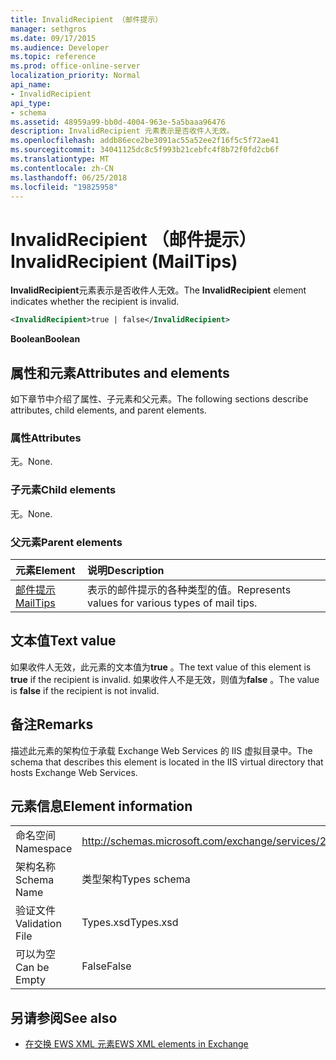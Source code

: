 ```yaml
---
title: InvalidRecipient （邮件提示）
manager: sethgros
ms.date: 09/17/2015
ms.audience: Developer
ms.topic: reference
ms.prod: office-online-server
localization_priority: Normal
api_name:
- InvalidRecipient
api_type:
- schema
ms.assetid: 48959a99-bb0d-4004-963e-5a5baaa96476
description: InvalidRecipient 元素表示是否收件人无效。
ms.openlocfilehash: addb86ece2be3091ac55a52ee2f16f5c5f72ae41
ms.sourcegitcommit: 34041125dc8c5f993b21cebfc4f8b72f0fd2cb6f
ms.translationtype: MT
ms.contentlocale: zh-CN
ms.lasthandoff: 06/25/2018
ms.locfileid: "19825958"
---
```

# <a name="invalidrecipient-mailtips"></a><span data-ttu-id="bf202-103">InvalidRecipient （邮件提示）</span><span class="sxs-lookup"><span data-stu-id="bf202-103">InvalidRecipient (MailTips)</span></span>

<span data-ttu-id="bf202-104">**InvalidRecipient**元素表示是否收件人无效。</span><span class="sxs-lookup"><span data-stu-id="bf202-104">The **InvalidRecipient** element indicates whether the recipient is invalid.</span></span> 
  
```XML
<InvalidRecipient>true | false</InvalidRecipient>
```

 <span data-ttu-id="bf202-105">**Boolean**</span><span class="sxs-lookup"><span data-stu-id="bf202-105">**Boolean**</span></span>
## <a name="attributes-and-elements"></a><span data-ttu-id="bf202-106">属性和元素</span><span class="sxs-lookup"><span data-stu-id="bf202-106">Attributes and elements</span></span>

<span data-ttu-id="bf202-107">如下章节中介绍了属性、子元素和父元素。</span><span class="sxs-lookup"><span data-stu-id="bf202-107">The following sections describe attributes, child elements, and parent elements.</span></span>
  
### <a name="attributes"></a><span data-ttu-id="bf202-108">属性</span><span class="sxs-lookup"><span data-stu-id="bf202-108">Attributes</span></span>

<span data-ttu-id="bf202-109">无。</span><span class="sxs-lookup"><span data-stu-id="bf202-109">None.</span></span>
  
### <a name="child-elements"></a><span data-ttu-id="bf202-110">子元素</span><span class="sxs-lookup"><span data-stu-id="bf202-110">Child elements</span></span>

<span data-ttu-id="bf202-111">无。</span><span class="sxs-lookup"><span data-stu-id="bf202-111">None.</span></span>
  
### <a name="parent-elements"></a><span data-ttu-id="bf202-112">父元素</span><span class="sxs-lookup"><span data-stu-id="bf202-112">Parent elements</span></span>

|<span data-ttu-id="bf202-113">**元素**</span><span class="sxs-lookup"><span data-stu-id="bf202-113">**Element**</span></span>|<span data-ttu-id="bf202-114">**说明**</span><span class="sxs-lookup"><span data-stu-id="bf202-114">**Description**</span></span>|
|:-----|:-----|
|[<span data-ttu-id="bf202-115">邮件提示</span><span class="sxs-lookup"><span data-stu-id="bf202-115">MailTips</span></span>](mailtips.md) <br/> |<span data-ttu-id="bf202-116">表示的邮件提示的各种类型的值。</span><span class="sxs-lookup"><span data-stu-id="bf202-116">Represents values for various types of mail tips.</span></span>  <br/> |
   
## <a name="text-value"></a><span data-ttu-id="bf202-117">文本值</span><span class="sxs-lookup"><span data-stu-id="bf202-117">Text value</span></span>

<span data-ttu-id="bf202-118">如果收件人无效，此元素的文本值为**true** 。</span><span class="sxs-lookup"><span data-stu-id="bf202-118">The text value of this element is **true** if the recipient is invalid.</span></span> <span data-ttu-id="bf202-119">如果收件人不是无效，则值为**false** 。</span><span class="sxs-lookup"><span data-stu-id="bf202-119">The value is **false** if the recipient is not invalid.</span></span> 
  
## <a name="remarks"></a><span data-ttu-id="bf202-120">备注</span><span class="sxs-lookup"><span data-stu-id="bf202-120">Remarks</span></span>

<span data-ttu-id="bf202-121">描述此元素的架构位于承载 Exchange Web Services 的 IIS 虚拟目录中。</span><span class="sxs-lookup"><span data-stu-id="bf202-121">The schema that describes this element is located in the IIS virtual directory that hosts Exchange Web Services.</span></span>
  
## <a name="element-information"></a><span data-ttu-id="bf202-122">元素信息</span><span class="sxs-lookup"><span data-stu-id="bf202-122">Element information</span></span>

|||
|:-----|:-----|
|<span data-ttu-id="bf202-123">命名空间</span><span class="sxs-lookup"><span data-stu-id="bf202-123">Namespace</span></span>  <br/> |http://schemas.microsoft.com/exchange/services/2006/types  <br/> |
|<span data-ttu-id="bf202-124">架构名称</span><span class="sxs-lookup"><span data-stu-id="bf202-124">Schema Name</span></span>  <br/> |<span data-ttu-id="bf202-125">类型架构</span><span class="sxs-lookup"><span data-stu-id="bf202-125">Types schema</span></span>  <br/> |
|<span data-ttu-id="bf202-126">验证文件</span><span class="sxs-lookup"><span data-stu-id="bf202-126">Validation File</span></span>  <br/> |<span data-ttu-id="bf202-127">Types.xsd</span><span class="sxs-lookup"><span data-stu-id="bf202-127">Types.xsd</span></span>  <br/> |
|<span data-ttu-id="bf202-128">可以为空</span><span class="sxs-lookup"><span data-stu-id="bf202-128">Can be Empty</span></span>  <br/> |<span data-ttu-id="bf202-129">False</span><span class="sxs-lookup"><span data-stu-id="bf202-129">False</span></span>  <br/> |
   
## <a name="see-also"></a><span data-ttu-id="bf202-130">另请参阅</span><span class="sxs-lookup"><span data-stu-id="bf202-130">See also</span></span>



- [<span data-ttu-id="bf202-131">在交换 EWS XML 元素</span><span class="sxs-lookup"><span data-stu-id="bf202-131">EWS XML elements in Exchange</span></span>](ews-xml-elements-in-exchange.md)

